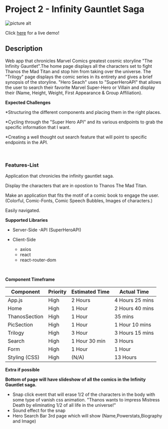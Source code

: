 # Project 2 - Infinity Gauntlet Saga

![picture alt](https://i.ibb.co/ZB2XVk9/logo-hd.png)

Click [here](http://minor-grass.surge.sh/) for a live demo!


## Description ###
Web app that chronicles Marvel Comics greatest cosmic storyline "The Infinity Gauntlet".The home page displays all the characters set to fight Thanos the Mad Titan and stop him from taking over the universe. The "Trilogy" page displays the comic series in its entirety and gives a brief synopsis of the storyline. "Hero Seach" uses to "SuperHeroAPI" that allows the user to search their favorite Marvel Super-Hero or Villain and display their (Name, Height, Weight, First Appearance & Group Affiliation).


**Expected Challenges** 

*Structuring the different components and placing them in the right places.

*Cycling through the "Super Hero API" and its various endpoints to grab the specific information that I want.

*Creating a well thought out search feature that will point to specific endpoints in the API.


&nbsp;
&nbsp;
&nbsp;

### Features-List ###

Application that chronicles the infinity gauntlet saga.

Display the characters that are in opostion to Thanos The Mad Titan.

Make an application that fits the motif of a comic book to engage the user. 
(Colorful, Comic-Fonts, Comic Speech Bubbles, Images of characters.)

Easily navigated.


**Supported Libraries**

* Server-Side
  -API (SuperHeroAPI)

* Client-Side
  - axios
  - react
  - react-router-dom

&nbsp;
&nbsp;
&nbsp;
&nbsp;
&nbsp;

**Component Timeframe**

Component     | Priority      | Estimated Time  |  Actual Time   |
------------- | ------------- |---------------  |--------------- |
App.js        | High          | 2 Hours         | 4 Hours 25 mins|
Home          | High          | 1 Hour          | 2 Hours 40 mins|
ThanosSection | High          | 1 Hour          | 35 mins        |
PicSection    | High          | 1 Hour          | 1 Hour  10 mins|
Trilogy       | High          | 3 Hour          | 3 Hours 15 mins|
Search        | High          | 1 Hour 30 min   | 3 Hours        |
Form          | High          | 1 Hour          | 1 Hour         |
Styling (CSS) | High          | (N/A)           | 13 Hours       |
 

**Extra if possible**

**Bottom of page will have slideshow of all the comics in the Infinity Gauntlet saga.**
- Snap click event that will erase 1/2 of the characters in the body with some type of vanish css animation.
 "Thanos wants to impress Mistress Death by eliminating 1/2 of all life in the universe!"
- Sound effect for the snap
- Hero Search Bar 3rd page which will show (Name,Powerstats,Biography and Image)


